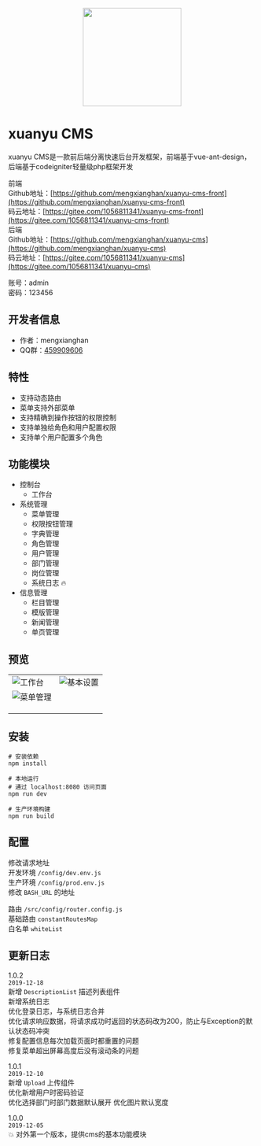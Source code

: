 <p align="center">
<img src="http://q219t1n5l.bkt.clouddn.com/logo.svg" height="200" />
</p>

# xuanyu CMS

xuanyu CMS是一款前后端分离快速后台开发框架，前端基于vue-ant-design，后端基于codeigniter轻量级php框架开发

前端  
Github地址：[https://github.com/mengxianghan/xuanyu-cms-front](https://github.com/mengxianghan/xuanyu-cms-front)  
码云地址：[https://gitee.com/1056811341/xuanyu-cms-front](https://gitee.com/1056811341/xuanyu-cms-front)  
后端  
Github地址：[https://github.com/mengxianghan/xuanyu-cms](https://github.com/mengxianghan/xuanyu-cms)  
码云地址：[https://gitee.com/1056811341/xuanyu-cms](https://gitee.com/1056811341/xuanyu-cms)

账号：admin  
密码：123456  

## 开发者信息
- 作者：mengxianghan
- QQ群：<a target="_blank" href="http://shang.qq.com/wpa/qunwpa?idkey=0d129222878ba69e9aae2ddd6d84f0800e985f83bfd19467ebb73e92c76badf9" title="轩宇网络">459909606</a>

## 特性
- 支持动态路由
- 菜单支持外部菜单
- 支持精确到操作按钮的权限控制
- 支持单独给角色和用户配置权限
- 支持单个用户配置多个角色

## 功能模块  
- 控制台
  - 工作台
- 系统管理
  - 菜单管理
  - 权限按钮管理
  - 字典管理
  - 角色管理
  - 用户管理
  - 部门管理
  - 岗位管理
  - 系统日志 :fire:
- 信息管理
  - 栏目管理
  - 模版管理
  - 新闻管理
  - 单页管理

## 预览
<table>
    <tr>
        <td><img src="http://q219t1n5l.bkt.clouddn.com/工作台.png" alt="工作台"/></td>
        <td><img src="http://q219t1n5l.bkt.clouddn.com/基本设置.png" alt="基本设置"/></td>
    </tr>
    <tr>
        <td><img src="http://q219t1n5l.bkt.clouddn.com/菜单管理.png" alt="菜单管理"/></td>
        <td><img src="http://q219t1n5l.bkt.clouddn.com/用户管理.png" alt=""/></td>
    </tr>
    <tr>
        <td><img src="http://q219t1n5l.bkt.clouddn.com/设置权限.png" alt=""/></td>
        <td><img src="http://q219t1n5l.bkt.clouddn.com/部门管理.png" alt=""/></td>
    </tr>
	<tr>
        <td><img src="http://q219t1n5l.bkt.clouddn.com/栏目管理.png" alt=""/></td>
        <td><img src="http://q219t1n5l.bkt.clouddn.com/新闻管理.png" alt=""/></td>
    </tr>	 
    <tr>
        <td><img src="http://q219t1n5l.bkt.clouddn.com/新增新闻.png" alt=""/></td>
        <td><img src="http://q219t1n5l.bkt.clouddn.com/单页管理.png" alt=""/></td>
    </tr>
</table>

## 安装

```
# 安装依赖
npm install

# 本地运行
# 通过 localhost:8080 访问页面
npm run dev

# 生产环境构建
npm run build
```

## 配置

修改请求地址  
开发环境 `/config/dev.env.js`  
生产环境 `/config/prod.env.js`  
修改 `BASH_URL` 的地址  

路由 `/src/config/router.config.js`  
基础路由 `constantRoutesMap`  
白名单 `whiteList`  

## 更新日志  
1.0.2  
`2019-12-18`  
新增 `DescriptionList` 描述列表组件  
新增系统日志  
优化登录日志，与系统日志合并  
优化请求响应数据，将请求成功时返回的状态码改为200，防止与Exception的默认状态码冲突  
修复配置信息每次加载页面时都重置的问题  
修复菜单超出屏幕高度后没有滚动条的问题  

1.0.1  
`2019-12-10`  
新增 `Upload` 上传组件    
优化新增用户时密码验证  
优化选择部门时部门数据默认展开
优化图片默认宽度

1.0.0  
`2019-12-05`  
:boom: 对外第一个版本，提供cms的基本功能模块  

